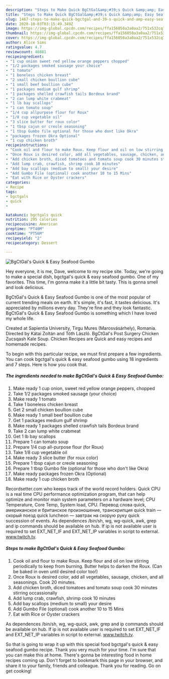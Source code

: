 ```yaml
---
description: "Steps to Make Quick BgCtGal&amp;#39;s Quick &amp;amp; Easy Seafood Gumbo"
title: "Steps to Make Quick BgCtGal&amp;#39;s Quick &amp;amp; Easy Seafood Gumbo"
slug: 1467-steps-to-make-quick-bgctgal-and-39-s-quick-and-amp-easy-seafood-gumbo
date: 2020-10-03T03:15:49.349Z
image: https://img-global.cpcdn.com/recipes/ffa156050a3a0aa2/751x532cq70/bgctgals-quick-easy-seafood-gumbo-recipe-main-photo.jpg
thumbnail: https://img-global.cpcdn.com/recipes/ffa156050a3a0aa2/751x532cq70/bgctgals-quick-easy-seafood-gumbo-recipe-main-photo.jpg
cover: https://img-global.cpcdn.com/recipes/ffa156050a3a0aa2/751x532cq70/bgctgals-quick-easy-seafood-gumbo-recipe-main-photo.jpg
author: Alice Sims
ratingvalue: 4.7
reviewcount: 46881
recipeingredient:
- "1 cup onion sweet red yellow orange peppers chopped"
- "1/2 packages smoked sausage your choice"
- "1 tomato"
- "1 boneless chicken breast"
- "2 small chicken boullion cube"
- "1 small beef boullion cube"
- "1 packages medium gulf shrimp"
- "1 packages shelled crawfish tails Bordeux brand"
- "2 can lump white crabmeat"
- "1 lb bay scallops"
- "1 can tomato soup"
- "1/4 cup allpurpose flour for Roux"
- "1/8 cup vegetable oil"
- "3 slice butter for roux color"
- "1 tbsp cajun or creole seasoning"
- "1 tbsp Gumbo file optional for those who dont like Okra"
- "packages frozen Okra Optional"
- "1 cup chicken broth"
recipeinstructions:
- "Cook oil and flour to make Roux. Keep flour and oil on low stirring periodically to keep from burning. Butter helps to darken the Roux. (Can be baked in oven until desired color too!)"
- "Once Roux is desired color, add all vegetables, sausage, chicken, and all seasonings. Cook 20 minutes."
- "Add chicken broth, diced tomatoes and tomato soup cook 30 minutes stirring occassionally"
- "Add lump crab, crawfish, shrimp cook 10 minutes"
- "Add bay scallops (medium to small) your desire"
- "Add Gumbo File (optional) cook another 10 to 15 Mins"
- "Eat with Rice or Oyster crackers"
categories:
- Recipe
tags:
- bgctgals
- quick
- 

katakunci: bgctgals quick  
nutrition: 295 calories
recipecuisine: American
preptime: "PT40M"
cooktime: "PT56M"
recipeyield: "2"
recipecategory: Dessert

---
```



![BgCtGal&#39;s Quick &amp; Easy Seafood Gumbo](https://img-global.cpcdn.com/recipes/ffa156050a3a0aa2/751x532cq70/bgctgals-quick-easy-seafood-gumbo-recipe-main-photo.jpg)

Hey everyone, it is me, Dave, welcome to my recipe site. Today, we're going to make a special dish, bgctgal&#39;s quick &amp; easy seafood gumbo. One of my favorites. This time, I'm gonna make it a little bit tasty. This is gonna smell and look delicious.

BgCtGal&#39;s Quick &amp; Easy Seafood Gumbo is one of the most popular of current trending meals on earth. It's simple, it's fast, it tastes delicious. It's appreciated by millions every day. They're fine and they look fantastic. BgCtGal&#39;s Quick &amp; Easy Seafood Gumbo is something which I have loved my whole life.

Created at Sapientia University, Tirgu Mures (Marosvásárhely), Romania. Directed by Kátai Zoltán and Tóth László. BgCtGal&#39;s Post Surgery Chicken Zucsqash Kale Soup. Chicken Recipes are Quick and easy recipes and homemade recipes.


To begin with this particular recipe, we must first prepare a few ingredients. You can cook bgctgal&#39;s quick &amp; easy seafood gumbo using 18 ingredients and 7 steps. Here is how you cook that.

<!--inarticleads1-->

##### The ingredients needed to make BgCtGal&#39;s Quick &amp; Easy Seafood Gumbo:

1. Make ready 1 cup onion, sweet red yellow orange peppers, chopped
1. Take 1/2 packages smoked sausage (your choice)
1. Make ready 1 tomato
1. Take 1 boneless chicken breast
1. Get 2 small chicken boullion cube
1. Make ready 1 small beef boullion cube
1. Get 1 packages medium gulf shrimp
1. Make ready 1 packages shelled crawfish tails Bordeux brand
1. Take 2 can lump white crabmeat
1. Get 1 lb bay scallops
1. Prepare 1 can tomato soup
1. Prepare 1/4 cup all-purpose flour (for Roux)
1. Take 1/8 cup vegetable oil
1. Make ready 3 slice butter (for roux color)
1. Prepare 1 tbsp cajun or creole seasoning
1. Prepare 1 tbsp Gumbo file (optional for those who don&#39;t like Okra)
1. Make ready packages frozen Okra (Optional)
1. Make ready 1 cup chicken broth


Recordsetter.com who keeps track of the world record holders. Quick CPU is a real time CPU performance optimization program, that can help optimize and monitor main system parameters on a hardware level; CPU Temperature, Core Temp, System load, CPU. Перевод слова quick, американское и британское произношение, транскрипция quick train — скорый поезд quick luncheon — завтрак на скорую руку quick succession of events. As dependences /bin/sh, wg, wg-quick, awk, grep and ip commands should be available on hub. If ip is not available user is required to set EXT_NET_IF and EXT_NET_IP variables in script to external. www.twitch.tv. 

<!--inarticleads2-->

##### Steps to make BgCtGal&#39;s Quick &amp; Easy Seafood Gumbo:

1. Cook oil and flour to make Roux. Keep flour and oil on low stirring periodically to keep from burning. Butter helps to darken the Roux. (Can be baked in oven until desired color too!)
1. Once Roux is desired color, add all vegetables, sausage, chicken, and all seasonings. Cook 20 minutes.
1. Add chicken broth, diced tomatoes and tomato soup cook 30 minutes stirring occassionally
1. Add lump crab, crawfish, shrimp cook 10 minutes
1. Add bay scallops (medium to small) your desire
1. Add Gumbo File (optional) cook another 10 to 15 Mins
1. Eat with Rice or Oyster crackers


As dependences /bin/sh, wg, wg-quick, awk, grep and ip commands should be available on hub. If ip is not available user is required to set EXT_NET_IF and EXT_NET_IP variables in script to external. www.twitch.tv. 

So that is going to wrap it up with this special food bgctgal&#39;s quick &amp; easy seafood gumbo recipe. Thank you very much for your time. I'm sure that you can make this at home. There's gonna be interesting food in home recipes coming up. Don't forget to bookmark this page in your browser, and share it to your family, friends and colleague. Thank you for reading. Go on get cooking!

